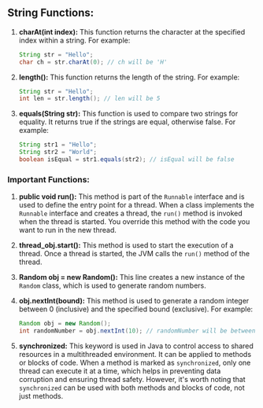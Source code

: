 ## String Functions:
1. **charAt(int index):** This function returns the character at the specified index within a string. For example:
   ```java
   String str = "Hello";
   char ch = str.charAt(0); // ch will be 'H'
   ```

2. **length():** This function returns the length of the string. For example:
   ```java
   String str = "Hello";
   int len = str.length(); // len will be 5
   ```

3. **equals(String str):** This function is used to compare two strings for equality. It returns true if the strings are equal, otherwise false. For example:
   ```java
   String str1 = "Hello";
   String str2 = "World";
   boolean isEqual = str1.equals(str2); // isEqual will be false
   ```

### Important Functions:
1. **public void run():** This method is part of the `Runnable` interface and is used to define the entry point for a thread. When a class implements the `Runnable` interface and creates a thread, the `run()` method is invoked when the thread is started. You override this method with the code you want to run in the new thread.

2. **thread_obj.start():** This method is used to start the execution of a thread. Once a thread is started, the JVM calls the `run()` method of the thread.

3. **Random obj = new Random():** This line creates a new instance of the `Random` class, which is used to generate random numbers.

4. **obj.nextInt(bound):** This method is used to generate a random integer between 0 (inclusive) and the specified bound (exclusive). For example:
   ```java
   Random obj = new Random();
   int randomNumber = obj.nextInt(10); // randomNumber will be between 0 and 9
   ```

5. **synchronized:** This keyword is used in Java to control access to shared resources in a multithreaded environment. It can be applied to methods or blocks of code. When a method is marked as `synchronized`, only one thread can execute it at a time, which helps in preventing data corruption and ensuring thread safety. However, it's worth noting that `synchronized` can be used with both methods and blocks of code, not just methods.
